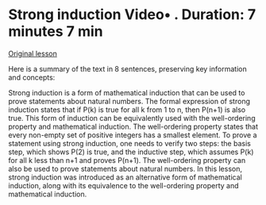 # Strong induction Video• . Duration: 7 minutes 7 min

[Original lesson](https://www.coursera.org/learn/uol-discrete-mathematics/lecture/R07UA/strong-induction)

Here is a summary of the text in 8 sentences, preserving key information and concepts:

Strong induction is a form of mathematical induction that can be used to prove statements about natural numbers. The formal expression of strong induction states that if P(k) is true for all k from 1 to n, then P(n+1) is also true. This form of induction can be equivalently used with the well-ordering property and mathematical induction. The well-ordering property states that every non-empty set of positive integers has a smallest element. To prove a statement using strong induction, one needs to verify two steps: the basis step, which shows P(2) is true, and the inductive step, which assumes P(k) for all k less than n+1 and proves P(n+1). The well-ordering property can also be used to prove statements about natural numbers. In this lesson, strong induction was introduced as an alternative form of mathematical induction, along with its equivalence to the well-ordering property and mathematical induction.

